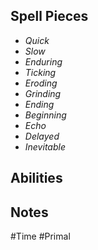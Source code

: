 ## Spell Pieces
- *Quick*
- *Slow*
- *Enduring*
- *Ticking*
- *Eroding*
- *Grinding*
- *Ending*
- *Beginning*
- *Echo*
- *Delayed*
- *Inevitable*

## Abilities


## Notes
#Time #Primal 